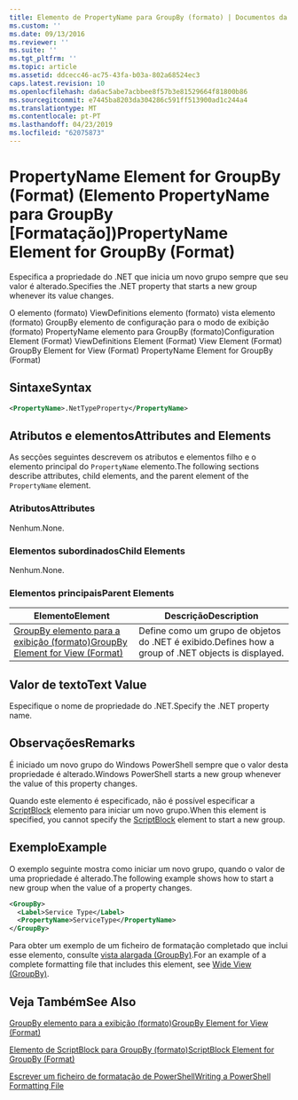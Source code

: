 ```yaml
---
title: Elemento de PropertyName para GroupBy (formato) | Documentos da Microsoft
ms.custom: ''
ms.date: 09/13/2016
ms.reviewer: ''
ms.suite: ''
ms.tgt_pltfrm: ''
ms.topic: article
ms.assetid: ddcecc46-ac75-43fa-b03a-802a68524ec3
caps.latest.revision: 10
ms.openlocfilehash: da6ac5abe7acbbee8f57b3e81529664f81800b86
ms.sourcegitcommit: e7445ba8203da304286c591ff513900ad1c244a4
ms.translationtype: MT
ms.contentlocale: pt-PT
ms.lasthandoff: 04/23/2019
ms.locfileid: "62075873"
---
```

# <a name="propertyname-element-for-groupby-format"></a><span data-ttu-id="11ed9-102">PropertyName Element for GroupBy (Format) (Elemento PropertyName para GroupBy [Formatação])</span><span class="sxs-lookup"><span data-stu-id="11ed9-102">PropertyName Element for GroupBy (Format)</span></span>

<span data-ttu-id="11ed9-103">Especifica a propriedade do .NET que inicia um novo grupo sempre que seu valor é alterado.</span><span class="sxs-lookup"><span data-stu-id="11ed9-103">Specifies the .NET property that starts a new group whenever its value changes.</span></span>

<span data-ttu-id="11ed9-104">O elemento (formato) ViewDefinitions elemento (formato) vista elemento (formato) GroupBy elemento de configuração para o modo de exibição (formato) PropertyName elemento para GroupBy (formato)</span><span class="sxs-lookup"><span data-stu-id="11ed9-104">Configuration Element (Format) ViewDefinitions Element (Format) View Element (Format) GroupBy Element for View (Format) PropertyName Element for GroupBy (Format)</span></span>

## <a name="syntax"></a><span data-ttu-id="11ed9-105">Sintaxe</span><span class="sxs-lookup"><span data-stu-id="11ed9-105">Syntax</span></span>

```xml
<PropertyName>.NetTypeProperty</PropertyName>
```

## <a name="attributes-and-elements"></a><span data-ttu-id="11ed9-106">Atributos e elementos</span><span class="sxs-lookup"><span data-stu-id="11ed9-106">Attributes and Elements</span></span>

<span data-ttu-id="11ed9-107">As secções seguintes descrevem os atributos e elementos filho e o elemento principal do `PropertyName` elemento.</span><span class="sxs-lookup"><span data-stu-id="11ed9-107">The following sections describe attributes, child elements, and the parent element of the `PropertyName` element.</span></span>

### <a name="attributes"></a><span data-ttu-id="11ed9-108">Atributos</span><span class="sxs-lookup"><span data-stu-id="11ed9-108">Attributes</span></span>

<span data-ttu-id="11ed9-109">Nenhum.</span><span class="sxs-lookup"><span data-stu-id="11ed9-109">None.</span></span>

### <a name="child-elements"></a><span data-ttu-id="11ed9-110">Elementos subordinados</span><span class="sxs-lookup"><span data-stu-id="11ed9-110">Child Elements</span></span>

<span data-ttu-id="11ed9-111">Nenhum.</span><span class="sxs-lookup"><span data-stu-id="11ed9-111">None.</span></span>

### <a name="parent-elements"></a><span data-ttu-id="11ed9-112">Elementos principais</span><span class="sxs-lookup"><span data-stu-id="11ed9-112">Parent Elements</span></span>

|<span data-ttu-id="11ed9-113">Elemento</span><span class="sxs-lookup"><span data-stu-id="11ed9-113">Element</span></span>|<span data-ttu-id="11ed9-114">Descrição</span><span class="sxs-lookup"><span data-stu-id="11ed9-114">Description</span></span>|
|-------------|-----------------|
|[<span data-ttu-id="11ed9-115">GroupBy elemento para a exibição (formato)</span><span class="sxs-lookup"><span data-stu-id="11ed9-115">GroupBy Element for View (Format)</span></span>](./groupby-element-for-view-format.md)|<span data-ttu-id="11ed9-116">Define como um grupo de objetos do .NET é exibido.</span><span class="sxs-lookup"><span data-stu-id="11ed9-116">Defines how a group of .NET objects is displayed.</span></span>|

## <a name="text-value"></a><span data-ttu-id="11ed9-117">Valor de texto</span><span class="sxs-lookup"><span data-stu-id="11ed9-117">Text Value</span></span>

<span data-ttu-id="11ed9-118">Especifique o nome de propriedade do .NET.</span><span class="sxs-lookup"><span data-stu-id="11ed9-118">Specify the .NET property name.</span></span>

## <a name="remarks"></a><span data-ttu-id="11ed9-119">Observações</span><span class="sxs-lookup"><span data-stu-id="11ed9-119">Remarks</span></span>

<span data-ttu-id="11ed9-120">É iniciado um novo grupo do Windows PowerShell sempre que o valor desta propriedade é alterado.</span><span class="sxs-lookup"><span data-stu-id="11ed9-120">Windows PowerShell starts a new group whenever the value of this property changes.</span></span>

<span data-ttu-id="11ed9-121">Quando este elemento é especificado, não é possível especificar a [ScriptBlock](./scriptblock-element-for-groupby-format.md) elemento para iniciar um novo grupo.</span><span class="sxs-lookup"><span data-stu-id="11ed9-121">When this element is specified, you cannot specify the [ScriptBlock](./scriptblock-element-for-groupby-format.md) element to start a new group.</span></span>

## <a name="example"></a><span data-ttu-id="11ed9-122">Exemplo</span><span class="sxs-lookup"><span data-stu-id="11ed9-122">Example</span></span>

<span data-ttu-id="11ed9-123">O exemplo seguinte mostra como iniciar um novo grupo, quando o valor de uma propriedade é alterado.</span><span class="sxs-lookup"><span data-stu-id="11ed9-123">The following example shows how to start a new group when the value of a property changes.</span></span>

```xml
<GroupBy>
  <Label>Service Type</Label>
  <PropertyName>ServiceType</PropertyName>
</GroupBy>

```

<span data-ttu-id="11ed9-124">Para obter um exemplo de um ficheiro de formatação completado que inclui esse elemento, consulte [vista alargada (GroupBy)](./wide-view-groupby.md).</span><span class="sxs-lookup"><span data-stu-id="11ed9-124">For an example of a complete formatting file that includes this element, see [Wide View (GroupBy)](./wide-view-groupby.md).</span></span>

## <a name="see-also"></a><span data-ttu-id="11ed9-125">Veja Também</span><span class="sxs-lookup"><span data-stu-id="11ed9-125">See Also</span></span>

[<span data-ttu-id="11ed9-126">GroupBy elemento para a exibição (formato)</span><span class="sxs-lookup"><span data-stu-id="11ed9-126">GroupBy Element for View (Format)</span></span>](./groupby-element-for-view-format.md)

[<span data-ttu-id="11ed9-127">Elemento de ScriptBlock para GroupBy (formato)</span><span class="sxs-lookup"><span data-stu-id="11ed9-127">ScriptBlock Element for GroupBy (Format)</span></span>](./scriptblock-element-for-groupby-format.md)

[<span data-ttu-id="11ed9-128">Escrever um ficheiro de formatação de PowerShell</span><span class="sxs-lookup"><span data-stu-id="11ed9-128">Writing a PowerShell Formatting File</span></span>](./writing-a-powershell-formatting-file.md)
